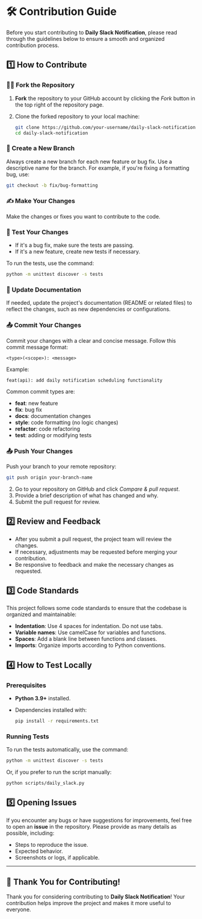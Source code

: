 # 🛠 Contribution Guide

Before you start contributing to **Daily Slack Notification**, please read through the guidelines below to ensure a smooth and organized contribution process.

## 1️⃣ How to Contribute

### 🧑‍💻 Fork the Repository

1. **Fork** the repository to your GitHub account by clicking the *Fork* button in the top right of the repository page.
2. Clone the forked repository to your local machine:

    ```sh
    git clone https://github.com/your-username/daily-slack-notification.git
    cd daily-slack-notification
    ```

### 🔄 Create a New Branch

Always create a new branch for each new feature or bug fix. Use a descriptive name for the branch. For example, if you're fixing a formatting bug, use:

```sh
git checkout -b fix/bug-formatting
```

### ✍️ Make Your Changes

Make the changes or fixes you want to contribute to the code.

### 🚀 Test Your Changes

- If it's a bug fix, make sure the tests are passing.
- If it's a new feature, create new tests if necessary.

To run the tests, use the command:

```sh
python -m unittest discover -s tests
```

### 📝 Update Documentation

If needed, update the project's documentation (README or related files) to reflect the changes, such as new dependencies or configurations.

### 📤 Commit Your Changes

Commit your changes with a clear and concise message. Follow this commit message format:

```
<type>(<scope>): <message>
```

Example:

```
feat(api): add daily notification scheduling functionality
```

Common commit types are:

- **feat**: new feature
- **fix**: bug fix
- **docs**: documentation changes
- **style**: code formatting (no logic changes)
- **refactor**: code refactoring
- **test**: adding or modifying tests

### 📤 Push Your Changes

Push your branch to your remote repository:

```sh
git push origin your-branch-name
```

2. Go to your repository on GitHub and click *Compare & pull request*.
3. Provide a brief description of what has changed and why.
4. Submit the pull request for review.

## 2️⃣ Review and Feedback

- After you submit a pull request, the project team will review the changes.
- If necessary, adjustments may be requested before merging your contribution.
- Be responsive to feedback and make the necessary changes as requested.

## 3️⃣ Code Standards

This project follows some code standards to ensure that the codebase is organized and maintainable:

- **Indentation**: Use 4 spaces for indentation. Do not use tabs.
- **Variable names**: Use camelCase for variables and functions.
- **Spaces**: Add a blank line between functions and classes.
- **Imports**: Organize imports according to Python conventions.

## 4️⃣ How to Test Locally

### Prerequisites

- **Python 3.9+** installed.
- Dependencies installed with:

    ```sh
    pip install -r requirements.txt
    ```

### Running Tests

To run the tests automatically, use the command:

```sh
python -m unittest discover -s tests
```

Or, if you prefer to run the script manually:

```sh
python scripts/daily_slack.py
```

## 5️⃣ Opening Issues

If you encounter any bugs or have suggestions for improvements, feel free to open an **issue** in the repository. Please provide as many details as possible, including:

- Steps to reproduce the issue.
- Expected behavior.
- Screenshots or logs, if applicable.

---

## 🙏 Thank You for Contributing!

Thank you for considering contributing to **Daily Slack Notification**! Your contribution helps improve the project and makes it more useful to everyone.
